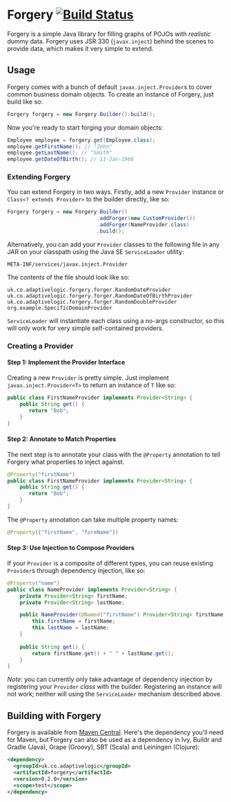 # Forgery [![Build Status](https://travis-ci.org/adaptive-logic/forgery.svg?branch=master)](https://travis-ci.org/adaptive-logic/forgery)

Forgery is a simple Java library for filling graphs of POJOs with _realistic_ dummy data.  Forgery uses JSR 330 (`javax.inject`) behind the scenes to provide data, which makes it very simple to extend.

## Usage

Forgery comes with a bunch of default `javax.inject.Provider`s to cover common business domain objects.  To create an instance of Forgery, just build like so:

```java
Forgery forgery = new Forgery.Builder().build();
```

Now you're ready to start forging your domain objects:

```java
Employee employee = forgery.get(Employee.class);
employee.getFirstName(); // "John"
employee.getLastName(); // "Smith"
employee.getDateOfBirth(); // 11-Jan-1966
```

### Extending Forgery

You can extend Forgery in two ways.  Firstly, add a new `Provider` instance or `Class<? extends Provider>` to the builder directly, like so:

```java
Forgery forgery = new Forgery.Builder()
                             .addForger(new CustomProvider())
                             .addForger(NameProvider.class)
                             .build();
```

Alternatively, you can add your `Provider` classes to the following file in any JAR on your classpath using the Java SE `ServiceLoader` utility:

```
META-INF/services/javax.inject.Provider
```

The contents of the file should look like so:

```
uk.co.adaptivelogic.forgery.forger.RandomDateProvider
uk.co.adaptivelogic.forgery.forger.RandomDateOfBirthProvider
uk.co.adaptivelogic.forgery.forger.RandomDoubleProvider
org.example.SpecificDomainProvider
```

`ServiceLoader` will instantiate each class using a no-args constructor, so this will only work for very simple self-contained providers.

### Creating a Provider

#### Step 1: Implement the Provider Interface

Creating a new `Provider` is pretty simple.  Just implement `javax.inject.Provider<T>` to return an instance of `T` like so:

```java
public class FirstNameProvider implements Provider<String> {
    public String get() {
       return "Bob";
    }
}
```

#### Step 2: Annotate to Match Properties

The next step is to annotate your class with the `@Property` annotation to tell Forgery what properties to inject against.

```java
@Property("firstName")
public class FirstNameProvider implements Provider<String> {
    public String get() {
       return "Bob";
    }
}
```

The `@Property` annotation can take multiple property names:

```java
@Property({"firstName", "foreName"})
```

#### Step 3: Use Injection to Compose Providers

If your `Provider` is a composite of different types, you can reuse existing `Provider`s through dependency injection, like so:

```java
@Property("name")
public class NameProvider implements Provider<String> {
    private Provider<String> firstName;
    private Provider<String> lastName;

    public NameProvider(@Named("firstName") Provider<String> firstName, @Named("lastName") Provider<String> lastName) {
        this.firstName = firstName;
        this.lastName = lastName;
    }
    
    public String get() {
        return firstName.get() + " " + lastName.get();
    }
}
```

*Note*: you can currently only take advantage of dependency injection by registering your `Provider` *class* with the builder.  Registering an instance will not work; neither will using the `ServiceLoader` mechanism described above.

## Building with Forgery

Forgery is available from [Maven Central](http://search.maven.org/#search%7Cgav%7C1%7Cg%3A%22uk.co.adaptivelogic%22%20AND%20a%3A%22forgery%22).  Here's the dependency you'll need for Maven, but Forgery can also be used as a dependency in Ivy, Buildr and Gradle (Java), Grape (Groovy), SBT (Scala) and Leiningen (Clojure):

```xml
<dependency>
  <groupId>uk.co.adaptivelogic</groupId>
  <artifactId>forgery</artifactId>
  <version>0.2.0</version>
  <scope>test</scope>
</dependency>
```
